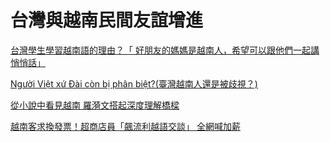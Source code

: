 # 台灣與越南民間友誼增進

[台灣學生學習越南語的理由？「 好朋友的媽媽是越南人，希望可以跟他們一起講悄悄話」
](https://www.thenewslens.com/article/192013)

[Người Việt xứ Đài còn bị phân biệt?(臺灣越南人還是被歧視？)
](https://www.bbc.com/vietnamese/vietnam/2015/07/150730_nguoi_viet_o_dai_loan_blog)

[從小說中看見越南 羅漪文搭起深度理解橋樑
](https://www.cna.com.tw/news/acul/202403310056.aspx)

[越南客求換發票！超商店員「飆流利越語交談」 全網喊加薪
](https://tw.news.yahoo.com/%E8%B6%8A%E5%8D%97%E5%AE%A2%E6%B1%82%E6%8F%9B%E7%99%BC%E7%A5%A8-%E8%B6%85%E5%95%86%E5%BA%97%E5%93%A1-%E9%A3%86%E6%B5%81%E5%88%A9%E8%B6%8A%E8%AA%9E%E4%BA%A4%E8%AB%87-%E5%85%A8%E7%B6%B2%E5%96%8A%E5%8A%A0%E8%96%AA-013613545.html)
